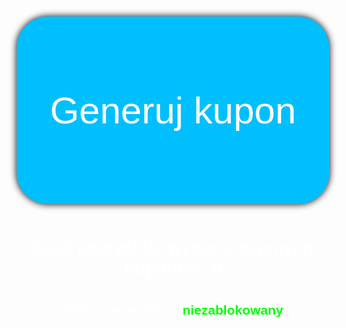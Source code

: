 <head><meta http-equiv="Content-Type" content="text/html; charset=UTF-8">
	<style>
		* {
			color: #fff;
			font-family: Arial, Helvetica, sans-serif;
		}
		body {
          background-image: url('7.jpg');
          background-repeat: no-repeat;
          background-attachment: fixed;
          background-size: 100% 100%;
        }
		.button {
			margin-top: 100px;
  			background-color: #00bfff; /* Green */
  			border: none;
			border-radius: 50px;
 			color: white;
  			padding: 15px 32px;
  			text-align: center;
  			text-decoration: none;
  			display: inline-block;
  			font-size: 60px;
			height:300px;
			width:500px;
			box-shadow: 0 0 12px 0 #000;
		}
		.input {
			height:300px;
			width:500px;

}
	</style>
<style type="text/css">@font-face { font-family: Roboto; src: url("chrome-extension://mcgbeeipkmelnpldkobichboakdfaeon/css/Roboto-Regular.ttf"); }</style></head>

<body cz-shortcut-listen="true">
	<div id="container" style="display:visible"><center>
		<button id="generate_coupon" class="button">
			Generuj kupon
		</button></center>
		<br>
		<center><h1><span style="color: black; --darkreader-inline-color:#e8e6e3;" data-darkreader-inline-color=""><div id="success_coupon_count">
			Ilość pomyślnie wygenerowanych kuponów: <span>0</span>
		</div></span></h1><h1></h1></center>
		<div id="status"><center><h2><span style="color: white; --darkreader-inline-color:#e8e6e3;" data-darkreader-inline-color="">
			Status generatora: </span><span style="color: lime; --darkreader-inline-color:#1aff1a;" data-darkreader-inline-color="">niezablokowany</span></h2></center>
		</div>
	</div>
	<script>

	const btn = document.getElementById('generate_coupon');
	btn.addEventListener('click', function onClick() {
	btn.style.backgroundColor = '#f00';
	btn.style.color = 'white';
	document.getElementById("generate_coupon").disabled = true;
	setTimeout(function(){
    btn.style.backgroundColor = '#00bfff';
    btn.style.color = 'white';
    document.getElementById("generate_coupon").disabled = false;
  }, 6000);
});

function data_handler(ev) {
  const button = document.getElementById('generate_coupon');
  const count = document.querySelector('#success_coupon_count > span');
  const status = document.querySelector('#status > span');
  if (!ev.success) {
    status.style.color = "red";
    status.innerText = "zablokowany";
    return button.setAttribute("disabled", "");
  };
  const iCount = parseInt(count.innerText) + 1;
  count.innerText = iCount;
  return cooldown_button(button, 6);
};

function click_handler() {
  const request = window.bridge.message("offerActivation");
  request.send({
    loyaltyId: 2400,
    autoActivate: false,
    rewardId: 97983
  });
  request.on("data", data_handler)
};

function showPage(bridge) {
  window.bridge = bridge;
  document.getElementById("container").style.display = "block";
  document.getElementById('generate_coupon').addEventListener("click", click_handler);
};

document.addEventListener('mcdBridgeReady', () => {
  const { bridge } = window.mcd;
  return showPage(bridge);
});</script>




</body>
